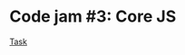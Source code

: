 # Code jam \#3: Core JS
[Task](https://gist.github.com/dzmitry-varabei/18ed4fcd1c3756b8ab114e8a527f4eeb)